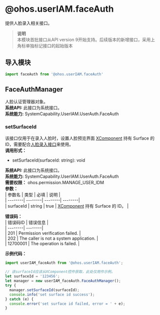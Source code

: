 # @ohos.userIAM.faceAuth    
提供人脸录入相关接口。  
> **说明**   
>本模块首批接口从API version 9开始支持。后续版本的新增接口，采用上角标单独标记接口的起始版本  
  
## 导入模块  
  
```js    
import faceAuth from '@ohos.userIAM.faceAuth'    
```  
    
## FaceAuthManager    
人脸认证管理器对象。  
 **系统API:**  此接口为系统接口。  
 **系统能力:**  SystemCapability.UserIAM.UserAuth.FaceAuth    
### setSurfaceId    
该接口仅用于在录入人脸时，设置人脸预览界面 [XComponent](../arkui-ts/ts-basic-components-xcomponent.md#getxcomponentsurfaceid) 持有 Surface 的 ID，需要配合[人脸录入接口](./js-apis-osAccount.md#addcredential8)来使用。  
 **调用形式：**     
- setSurfaceId(surfaceId: string): void  
  
 **系统API:**  此接口为系统接口。  
 **系统能力:**  SystemCapability.UserIAM.UserAuth.FaceAuth  
 **需要权限：** ohos.permission.MANAGE_USER_IDM    
 **参数：**     
| 参数名 | 类型 | 必填 | 说明 |  
| --------| --------| --------| --------|  
| surfaceId | string | true | [XComponent](../arkui-ts/ts-basic-components-xcomponent.md#getxcomponentsurfaceid) 持有 Surface 的 ID。 |  
    
    
 **错误码：**     
| 错误码ID | 错误信息 |  
| --------| --------|  
| 201 | Permission verification failed. |  
| 202 | The caller is not a system application. |  
| 12700001 | The operation is failed. |  
    
 **示例代码：**   
```ts    
import userIAM_faceAuth from '@ohos.userIAM.faceAuth';  
  
// 该surfaceId应该从XComponent控件获取，此处仅用作示例。  
let surfaceId = '123456';  
let manager = new userIAM_faceAuth.FaceAuthManager();  
try {  
  manager.setSurfaceId(surfaceId);  
  console.info('set surface id success');  
} catch (e) {  
  console.error('set surface id failed, error = ' + e);  
}  
    
```    
  
